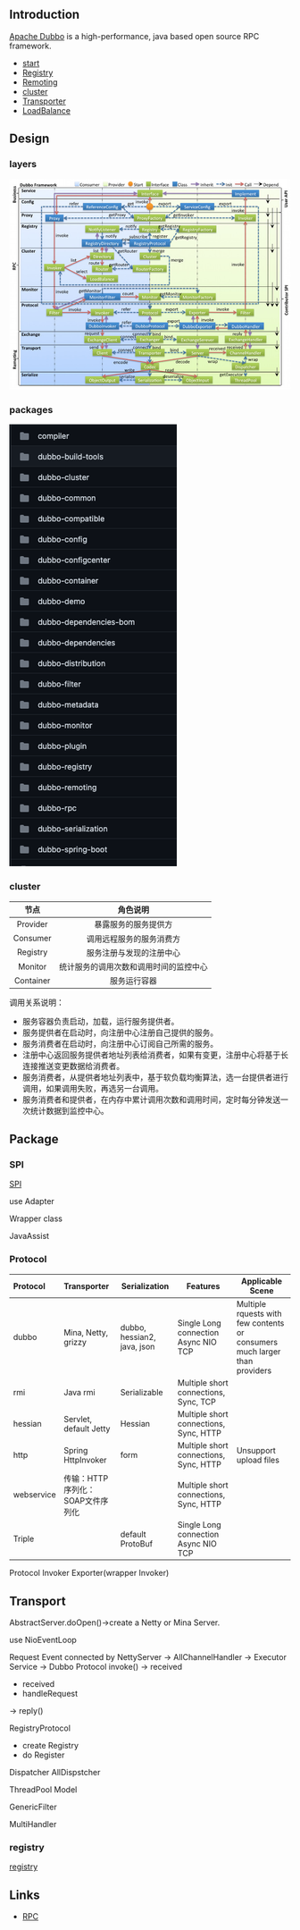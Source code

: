 ## Introduction

[Apache Dubbo](http://dubbo.apache.org/) is a high-performance, java based open source RPC framework.


- [start](/docs/CS/Java/Dubbo/Start.md)
- [Registry](/docs/CS/Java/Dubbo/registry.md)
- [Remoting](/docs/CS/Java/Dubbo/remoting.md)
- [cluster](/docs/CS/Java/Dubbo/cluster.md)
- [Transporter](/docs/CS/Java/Dubbo/Transporter.md)
- [LoadBalance](/docs/CS/Java/Dubbo/LoadBalance.md)

## Design

### layers
![Dubbo Framework](img/Dubbo-framework.png)

### packages
![Dubbo-Packages](img/Dubbo-Package.png)

### cluster

| 节点 |	角色说明 |
| :---: | :---: |
| Provider | 暴露服务的服务提供方 |
| Consumer | 调用远程服务的服务消费方 |
| Registry | 服务注册与发现的注册中心 |
| Monitor | 统计服务的调用次数和调用时间的监控中心 |
| Container | 服务运行容器 |

调用关系说明：

- 服务容器负责启动，加载，运行服务提供者。
- 服务提供者在启动时，向注册中心注册自己提供的服务。
- 服务消费者在启动时，向注册中心订阅自己所需的服务。
- 注册中心返回服务提供者地址列表给消费者，如果有变更，注册中心将基于长连接推送变更数据给消费者。
- 服务消费者，从提供者地址列表中，基于软负载均衡算法，选一台提供者进行调用，如果调用失败，再选另一台调用。
- 服务消费者和提供者，在内存中累计调用次数和调用时间，定时每分钟发送一次统计数据到监控中心。

## Package

### SPI

[SPI](/docs/CS/Java/Dubbo/SPI.md)

use Adapter

Wrapper class

JavaAssist

### Protocol

| Protocol   | Transporter                        | Serialization               | Features                               | Applicable Scene                                             |
| :--------- | :--------------------------------- | --------------------------- | -------------------------------------- | ------------------------------------------------------------ |
| dubbo      | Mina, Netty, grizzy                | dubbo, hessian2, java, json | Single Long connection Async NIO TCP   | Multiple rquests with few contents or consumers much larger than providers |
| rmi        | Java rmi                           | Serializable                | Multiple short connections, Sync, TCP  |                                                              |
| hessian    | Servlet, default Jetty             | Hessian                     | Multiple short connections, Sync, HTTP |                                                              |
| http       | Spring HttpInvoker                 | form                        | Multiple short connections, Sync, HTTP | Unsupport upload files                                       |
| webservice | 传输：HTTP  序列化：SOAP文件序列化 |                             | Multiple short connections, Sync, HTTP |                                                              |
| Triple     |                                    | default ProtoBuf            | Single Long connection Async NIO TCP   |                                                              |





Protocol Invoker Exporter(wrapper Invoker)

## Transport
AbstractServer.doOpen()->create a Netty or Mina Server.

use NioEventLoop
 
Request Event connected by NettyServer -> AllChannelHandler -> Executor Service 
-> Dubbo Protocol invoke() -> received

- received
- handleRequest

-> reply()

RegistryProtocol

- create Registry
- do Register

Dispatcher
AllDispstcher

ThreadPool Model

GenericFilter

MultiHandler


### registry

[registry](/docs/CS/Java/Dubbo/registry.md)

## Links

- [RPC](/docs/CS/Distributed/RPC/RPC.md)
